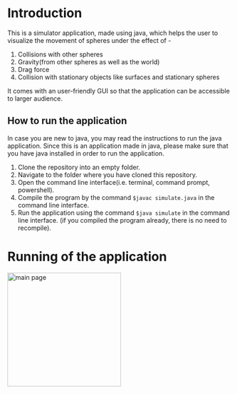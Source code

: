 
# Introduction
This is a simulator application, made using java, which helps the user to visualize the movement of spheres under the effect of -
  1. Collisions with other spheres
  2. Gravity(from other spheres as well as the world)
  3. Drag force
  4. Collision with stationary objects like surfaces and stationary spheres

It comes with an user-friendly GUI so that the application can be accessible to larger audience.

## How to run the application
In case you are new to java, you may read the instructions to run the java application.
Since this is an application made in java, please make sure that you have java installed in order to run the application.
  1. Clone the repository into an empty folder.
  2. Navigate to the folder where you have cloned this repository.
  3. Open the command line interface(i.e. terminal, command prompt, powershell).
  4. Compile the program by the command <code>$javac simulate.java</code> in the command line interface.
  5. Run the application using the command <code>$java simulate</code> in the command line interface. (if you compiled the program already, there is no need to recompile).
# Running of the application
<img width="255" alt="main page" src="https://github.com/Ryuou02/Java_physics_simulator/assets/133224167/16dd00db-c9cd-4762-988a-69fdda7ab01a">


